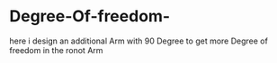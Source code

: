 # Degree-Of-freedom-
here i design an additional Arm with 90 Degree to get more Degree of freedom in the ronot Arm
